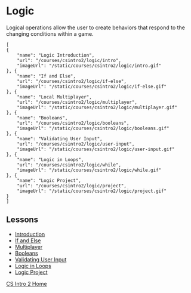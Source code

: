 # Logic

Logical operations allow the user to create behaviors that respond to the changing conditions within a game.

```codecard
[
{
    "name": "Logic Introduction",
    "url": "/courses/csintro2/logic/intro",
    "imageUrl": "/static/courses/csintro2/logic/intro.gif"
}, {
    "name": "If and Else",
    "url": "/courses/csintro2/logic/if-else",
    "imageUrl": "/static/courses/csintro2/logic/if-else.gif"
}, {
    "name": "Local Multiplayer",
    "url": "/courses/csintro2/logic/multiplayer",
    "imageUrl": "/static/courses/csintro2/logic/multiplayer.gif"
}, {
    "name": "Booleans",
    "url": "/courses/csintro2/logic/booleans",
    "imageUrl": "/static/courses/csintro2/logic/booleans.gif"
}, {
    "name": "Validating User Input",
    "url": "/courses/csintro2/logic/user-input",
    "imageUrl": "/static/courses/csintro2/logic/user-input.gif"
}, {
    "name": "Logic in Loops",
    "url": "/courses/csintro2/logic/while",
    "imageUrl": "/static/courses/csintro2/logic/while.gif"
}, {
    "name": "Logic Project",
    "url": "/courses/csintro2/logic/project",
    "imageUrl": "/static/courses/csintro2/logic/project.gif"
}
]
```

## Lessons

* [Introduction](/courses/csintro2/logic/intro)
* [If and Else](/courses/csintro2/logic/if-else)
* [Multiplayer](/courses/csintro2/logic/multiplayer)
* [Booleans](/courses/csintro2/logic/booleans)
* [Validating User Input](/courses/csintro2/logic/user-input)
* [Logic in Loops](/courses/csintro2/logic/while)
* [Logic Project](/courses/csintro2/logic/project)


[CS Intro 2 Home](/courses/csintro2)
